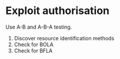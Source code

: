 # Exploit authorisation

Use A-B and A-B-A testing.

1. Discover resource identification methods
2. Check for BOLA
3. Check for BFLA 
